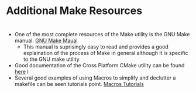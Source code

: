 # Additional Make Resources
#
#
* One of the most complete resources of the Make utility is the GNU Make manual. [GNU Make Maual](https://www.gnu.org/software/make/manual/make.html)
    * This manual is suprisingly easy to read and provides a good explaination of the process of Make in general although it is specific to the GNU make utility
* Good documentation of the Cross Platform CMake utility can be found [here](https://cmake.org/cmake/help/v3.4/manual/cmake.1.html) I 
* Several good examples of using Macros to simplify and declutter a makefile can be seen tutorials point.
[Macros Tutorials](www.tutorialspoint.com/makefile/makefile_macros.htm)